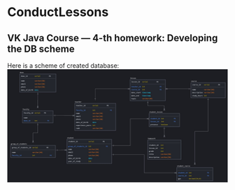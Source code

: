 # ConductLessons
## VK Java Course — 4-th homework: Developing the DB scheme
Here is a scheme of created database: ![alt text](https://raw.githubusercontent.com/aleksseii/ConductLessons/hw4/lessons_db_scheme.jpg)
